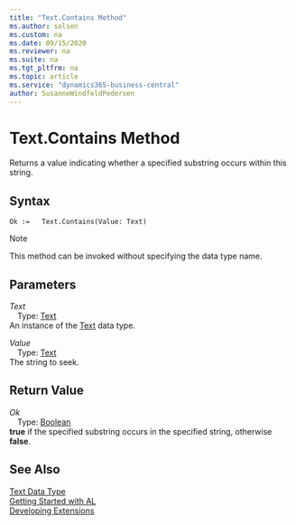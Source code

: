 ```yaml
---
title: "Text.Contains Method"
ms.author: solsen
ms.custom: na
ms.date: 09/15/2020
ms.reviewer: na
ms.suite: na
ms.tgt_pltfrm: na
ms.topic: article
ms.service: "dynamics365-business-central"
author: SusanneWindfeldPedersen
---
```

[//]: # (START>DO_NOT_EDIT)
[//]: # (IMPORTANT:Do not edit any of the content between here and the END>DO_NOT_EDIT.)
[//]: # (Any modifications should be made in the .xml files in the ModernDev repo.)
# Text.Contains Method
Returns a value indicating whether a specified substring occurs within this string.


## Syntax
```
Ok :=   Text.Contains(Value: Text)
```
> [!NOTE]  
> This method can be invoked without specifying the data type name.  
## Parameters
*Text*  
&emsp;Type: [Text](text-data-type.md)  
An instance of the [Text](text-data-type.md) data type.  

*Value*  
&emsp;Type: [Text](text-data-type.md)  
The string to seek.  


## Return Value
*Ok*  
&emsp;Type: [Boolean](../boolean/boolean-data-type.md)  
**true** if the specified substring occurs in the  specified string, otherwise **false**.  


[//]: # (IMPORTANT: END>DO_NOT_EDIT)
## See Also
[Text Data Type](text-data-type.md)  
[Getting Started with AL](../../devenv-get-started.md)  
[Developing Extensions](../../devenv-dev-overview.md)